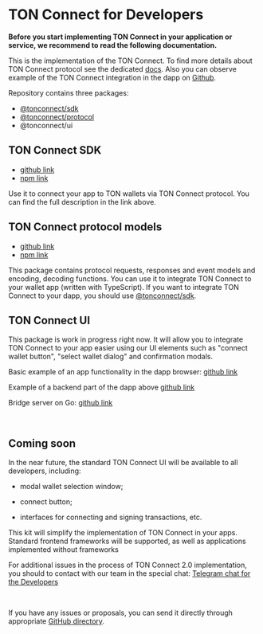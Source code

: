 # TON Connect for Developers

**Before you start implementing TON Connect in your application or service, we recommend to read the following documentation.**

This is the implementation of the TON Connect. To find more details about TON Connect protocol see the dedicated [docs](https://github.com/ton-connect/docs). Also you can observe example of the TON Connect integration in the dapp on [Github](https://github.com/ton-connect/demo-dapp).

Repository contains three packages:

- ​[@tonconnect/sdk](https://www.npmjs.com/package/@tonconnect/sdk)​
- ​[@tonconnect/protocol](https://www.npmjs.com/package/@tonconnect/protocol)​
- @tonconnect/ui

## TON Connect SDK

- ​[github link](https://github.com/ton-connect/sdk/tree/main/packages/sdk)​
- ​[npm link](https://www.npmjs.com/package/@tonconnect/sdk)​

Use it to connect your app to TON wallets via TON Connect protocol. You can find the full description in the link above.

## TON Connect protocol models

- ​[github link](https://github.com/ton-connect/sdk/tree/main/packages/protocol)​
- ​[npm link](https://www.npmjs.com/package/@tonconnect/protocol)​

This package contains protocol requests, responses and event models and encoding, decoding functions. You can use it to integrate TON Connect to your wallet app (written with TypeScript). If you want to integrate TON Connect to your dapp, you should use [@tonconnect/sdk](https://www.npmjs.com/package/@tonconnect/sdk).

## TON Connect UI

This package is work in progress right now. It will allow you to integrate TON Connect to your app easier using our UI elements such as "connect wallet button", "select wallet dialog" and confirmation modals.

Basic example of an app functionality in the dapp browser: [github link](https://ton-connect.github.io/demo-dapp/)​

Example of a backend part of the dapp above [github link](https://github.com/ton-connect/demo-dapp-backend)​

Bridge server on Go: [github link](https://github.com/ton-connect/bridge)​

​

## Coming soon

In the near future, the standard TON Connect UI will be available to all developers, including:

- modal wallet selection window;

- connect button;

- interfaces for connecting and signing transactions, etc.

This kit will simplify the implementation of TON Connect in your apps. Standard frontend frameworks will be supported, as well as applications implemented without frameworks

For additional issues in the process of TON Connect 2.0 implementation, you should to contact with our team in the special chat: [Telegram chat for the Developers](https://t.me/tonkeeperdev)​

​

If you have any issues or proposals, you can send it directly through appropriate [GitHub directory](https://github.com/ton-connect/).
